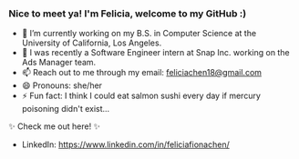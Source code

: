### Nice to meet ya! I'm Felicia, welcome to my GitHub :)

- 🔭 I’m currently working on my B.S. in Computer Science at the University of California, Los Angeles.
- 🌱 I was recently a Software Engineer intern at Snap Inc. working on the Ads Manager team.
- 📫 Reach out to me through my email: feliciachen18@gmail.com
- 😄 Pronouns: she/her
- ⚡ Fun fact: I think I could eat salmon sushi every day if mercury poisoning didn't exist...

✨ Check me out here! ✨
- LinkedIn: https://www.linkedin.com/in/feliciafionachen/
